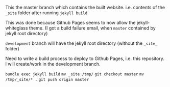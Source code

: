 This the master branch which contains the built website.
i.e. contents of the `_site` folder after running `jekyll build`

This was done because Github Pages seems to now allow the jekyll-whiteglass theme. (I got a build failure email, when `master` contained by jekyll root directory)

`development` branch will have the jekyll root directory (without the `_site_` folder)

Need to write a build process to deploy to Github Pages, i.e. this repository. I will create/work in the development branch.

`bundle exec jekyll build`
`mv _site /tmp/`
`git checkout master`
`mv /tmp/_site/* .`
`git push origin master`